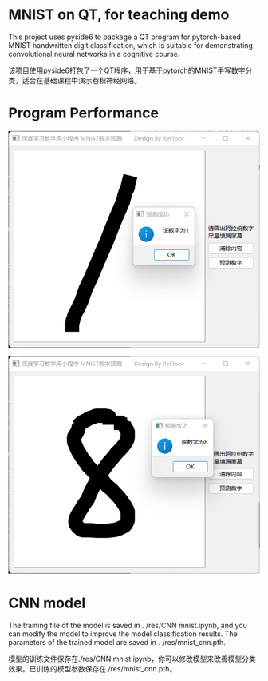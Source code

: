 # MNIST on QT, for teaching demo
 This project uses pyside6 to package a QT program for pytorch-based MNIST handwritten digit classification, which is suitable for demonstrating convolutional neural networks in a cognitive course.



该项目使用pyside6打包了一个QT程序，用于基于pytorch的MNIST手写数字分类，适合在基础课程中演示卷积神经网络。

# Program Performance

![image-20220728143031522](README.assets/image-20220728143031522.png)

![image-20220728143056963](README.assets/image-20220728143056963.png)

# CNN model

The training file of the model is saved in . /res/CNN mnist.ipynb, and you can modify the model to improve the model classification results. The parameters of the trained model are saved in . /res/mnist_cnn.pth.

模型的训练文件保存在./res/CNN mnist.ipynb，你可以修改模型来改善模型分类效果。已训练的模型参数保存在./res/mnist_cnn.pth。
